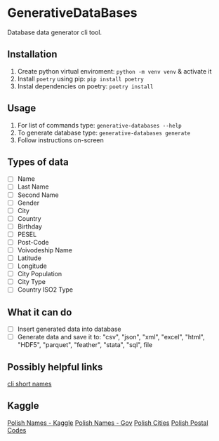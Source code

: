 # GenerativeDataBases

Database data generator cli tool.

## Installation

1. Create python virtual enviroment: `python -m venv venv` & activate it
2. Install `poetry` using pip: `pip install poetry`
3. Instal dependencies on poetry: `poetry install`

## Usage

1. For list of commands type: `generative-databases --help`
2. To generate database type: `generative-databases generate`
3. Follow instructions on-screen

## Types of data

-   [ ] Name
-   [ ] Last Name
-   [ ] Second Name
-   [ ] Gender
-   [ ] City
-   [ ] Country
-   [ ] Birthday
-   [ ] PESEL
-   [ ] Post-Code
-   [ ] Voivodeship Name
-   [ ] Latitude
-   [ ] Longitude
-   [ ] City Population
-   [ ] City Type
-   [ ] Country ISO2 Type

## What it can do

-   [ ] Insert generated data into database
-   [ ] Generate data and save it to:  "csv", "json", "xml", "excel", "html", "HDF5", "parquet", "feather", "stata", "sql", file

## Possibly helpful links

[cli short names](https://typer.tiangolo.com/tutorial/options/name/#cli-option-short-names)

## Kaggle

[Polish Names - Kaggle](https://www.kaggle.com/datasets/djablo/list-of-polish-first-and-last-names/data)
[Polish Names - Gov](https://dane.gov.pl/pl/dataset/219,imiona-nadawane-dzieciom-w-polsce/resource/21457/table?page=1&per_page=20&q=&sort=)
[Polish Cities](https://simplemaps.com/data/pl-cities)
[Polish Postal Codes](https://www.kaggle.com/datasets/ravikanth/poland-postal-codes-zip-state-counties-districts)